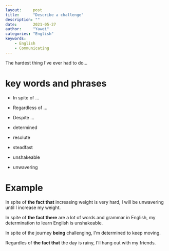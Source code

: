 ```yaml
---
layout:		post
title:		"Describe a challenge"
description: ""
date:		2021-05-27
author:		"Yawei"
categories: "English"
keywords:
    - English
    - Communicating
---
```


The hardest thing I've ever had to do...
# key words and phrases
* In spite of ...
* Regardless of ...
* Despite ...

* determined
* resolute
* steadfast
* unshakeable
* unwavering

# Example

In spite of **the fact that** increasing weight is very hard, I will be unwavering until I increase my weight.

In spite of **the fact there** are a lot of words and grammar in English, my determination to learn English is unshakeable.

In spite of the journey **being** challenging, I'm determined to keep moving.

Regardles of **the fact that** the day is rainy, I'll hang out with my friends.